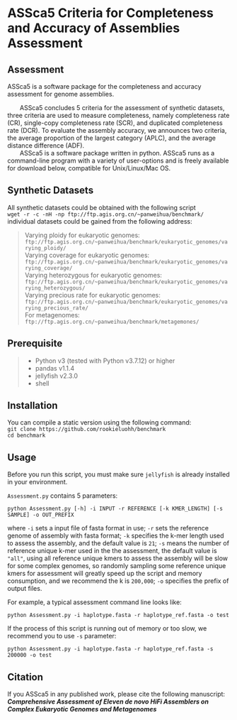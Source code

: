 # ASSca5 Criteria for Completeness and Accuracy of Assemblies Assessment
## Assessment
ASSca5 is a software package for the completeness and accuracy assessment for genome assemblies.  

&ensp;&ensp;&ensp;&ensp;ASSca5 concludes 5 criteria for the assessment of synthetic datasets, three criteria are used to measure completeness, namely completeness rate (CR), single-copy completeness rate (SCR), and duplicated completeness rate (DCR). To evaluate the assembly accuracy, we announces two criteria, the average proportion of the largest category (APLC), and the average distance difference (ADF).   
&ensp;&ensp;&ensp;&ensp;ASSca5 is a software package written in python. ASSca5 runs as a command-line program with a variety of user-options and is freely available for download below, compatible for Unix/Linux/Mac OS.  

## Synthetic Datasets
All synthetic datasets could be obtained with the following script  
``` wget -r -c -nH -np ftp://ftp.agis.org.cn/~panweihua/benchmark/ ```  
individual datasets could be gained from the following address:  
> Varying ploidy for eukaryotic genomes:  
``` ftp://ftp.agis.org.cn/~panweihua/benchmark/eukaryotic_genomes/varying_ploidy/ ```  
Varying coverage for eukaryotic genomes:  
``` ftp://ftp.agis.org.cn/~panweihua/benchmark/eukaryotic_genomes/varying_coverage/ ```  
Varying heterozygous for eukaryotic genomes:  
``` ftp://ftp.agis.org.cn/~panweihua/benchmark/eukaryotic_genomes/varying_heterozygous/ ```  
Varying precious rate for eukaryotic genomes:  
``` ftp://ftp.agis.org.cn/~panweihua/benchmark/eukaryotic_genomes/varying_precious_rate/ ```  
For metagenomes:  
``` ftp://ftp.agis.org.cn/~panweihua/benchmark/metagemones/ ```  

## Prerequisite
> * Python v3 (tested with Python v3.7.12) or higher
> * pandas v1.1.4
> * jellyfish v2.3.0
> * shell

## Installation
You can compile a static version using the following command:  
``` git clone https://github.com/rookieluohh/benchmark ```  
``` cd benchmark ``` 

## Usage
Before you run this script, you must make sure `jellyfish` is already installed in your environment.  

`Assessment.py` contains 5 parameters:  

    python Assessment.py [-h] -i INPUT -r REFERENCE [-k KMER_LENGTH] [-s SAMPLE] -o OUT_PREFIX  

where `-i` sets a input file of fasta format in use; `-r` sets the reference genome of assembly with fasta format; `-k` specifies the k-mer length used to assess the assembly, and the default value is `21`; `-s` means the number of reference unique k-mer used in the the assessment, the default value is `"all"`, using all reference unique kmers to assess the assembly will be slow for some complex genomes, so randomly sampling some reference unique kmers for assessment will greatly speed up the script and memory consumption, and we recommend the k is `200,000`; `-o` specifies the prefix of output files. 

For example, a typical assessment command line looks like:  

    python Assessment.py -i haplotype.fasta -r haplotype_ref.fasta -o test  

If the process of this script is running out of memory or too slow, we recommend you to use `-s` parameter:

    python Assessment.py -i haplotype.fasta -r haplotype_ref.fasta -s 200000 -o test 


## Citation
If you ASSca5 in any published work, please cite the following manuscript:  
***Comprehensive Assessment of Eleven de novo HiFi Assemblers on Complex Eukaryotic Genomes and Metagenomes***

